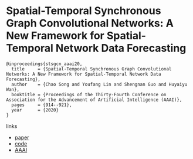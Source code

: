 # Spatial-Temporal Synchronous Graph Convolutional Networks: A New Framework for Spatial-Temporal Network Data Forecasting

```
@inproceedings{stsgcn_aaai20,
  title     = {Spatial-Temporal Synchronous Graph Convolutional Networks: A New Framework for Spatial-Temporal Network Data Forecasting},
  author    = {Chao Song and Youfang Lin and Shengnan Guo and Huyaiyu Wan},
  booktitle = {Proceedings of the Thirty-Fourth Conference on Association for the Advancement of Artificial Intelligence (AAAI)},
  pages	    = {914--921},
  year      = {2020}
}
```

links
- [paper](https://github.com/Davidham3/STSGCN/blob/master/paper/AAAI2020-STSGCN.pdf)
- [code](https://github.com/Davidham3/STSGCN)
- [AAAI](https://aaai.org/ojs/index.php/AAAI/article/view/5438)